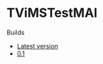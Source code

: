 # TViMSTestMAI
Builds
+ [Latest version](https://drive.google.com/open?id=0B7EclUkkx9V1MDBrRUhUZXhSbnM)
+ [0.1](https://drive.google.com/open?id=0B7EclUkkx9V1OXJ1bzZUekN5OHc)

